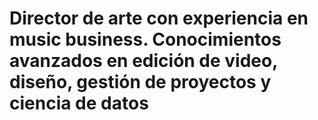 # Director de arte con experiencia en music business. Conocimientos avanzados en edición de video, diseño, gestión de proyectos y ciencia de datos
